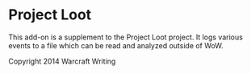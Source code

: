 # Project Loot

This add-on is a supplement to the Project Loot project. It logs various
events to a file which can be read and analyzed outside of WoW.

Copyright 2014 Warcraft Writing

